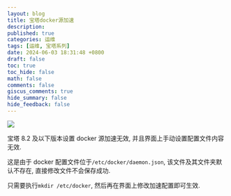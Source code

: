 ```yaml
---
layout: blog
title: 宝塔docker源加速
description:
published: true
categories: 运维
tags: [运维, 宝塔系列]
date: 2024-06-03 18:31:48 +0800
draft: false
toc: true
toc_hide: false
math: false
comments: false
giscus_comments: true
hide_summary: false
hide_feedback: false
---
```


![](https://s2.loli.net/2024/06/03/BT8s1ldrF7wyUYP.png)

宝塔 8.2 及以下版本设置 docker 源加速无效, 并且界面上手动设置配置文件内容无效.

这是由于 docker 配置文件位于`/etc/docker/daemon.json`, 该文件及其文件夹默认不存在, 直接修改文件不会保存成功.

只需要执行`mkdir /etc/docker`, 然后再在界面上修改加速配置即可生效.
